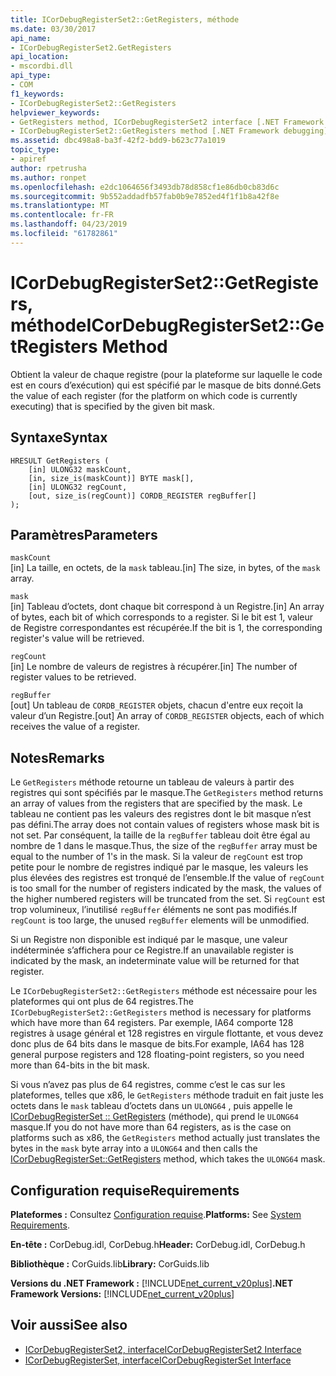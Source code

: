 ```yaml
---
title: ICorDebugRegisterSet2::GetRegisters, méthode
ms.date: 03/30/2017
api_name:
- ICorDebugRegisterSet2.GetRegisters
api_location:
- mscordbi.dll
api_type:
- COM
f1_keywords:
- ICorDebugRegisterSet2::GetRegisters
helpviewer_keywords:
- GetRegisters method, ICorDebugRegisterSet2 interface [.NET Framework debugging]
- ICorDebugRegisterSet2::GetRegisters method [.NET Framework debugging]
ms.assetid: dbc498a8-ba3f-42f2-bdd9-b623c77a1019
topic_type:
- apiref
author: rpetrusha
ms.author: ronpet
ms.openlocfilehash: e2dc1064656f3493db78d858cf1e86db0cb83d6c
ms.sourcegitcommit: 9b552addadfb57fab0b9e7852ed4f1f1b8a42f8e
ms.translationtype: MT
ms.contentlocale: fr-FR
ms.lasthandoff: 04/23/2019
ms.locfileid: "61782861"
---
```

# <a name="icordebugregisterset2getregisters-method"></a><span data-ttu-id="8d463-102">ICorDebugRegisterSet2::GetRegisters, méthode</span><span class="sxs-lookup"><span data-stu-id="8d463-102">ICorDebugRegisterSet2::GetRegisters Method</span></span>
<span data-ttu-id="8d463-103">Obtient la valeur de chaque registre (pour la plateforme sur laquelle le code est en cours d’exécution) qui est spécifié par le masque de bits donné.</span><span class="sxs-lookup"><span data-stu-id="8d463-103">Gets the value of each register (for the platform on which code is currently executing) that is specified by the given bit mask.</span></span>  
  
## <a name="syntax"></a><span data-ttu-id="8d463-104">Syntaxe</span><span class="sxs-lookup"><span data-stu-id="8d463-104">Syntax</span></span>  
  
```  
HRESULT GetRegisters (  
    [in] ULONG32 maskCount,  
    [in, size_is(maskCount)] BYTE mask[],  
    [in] ULONG32 regCount,  
    [out, size_is(regCount)] CORDB_REGISTER regBuffer[]  
);  
```  
  
## <a name="parameters"></a><span data-ttu-id="8d463-105">Paramètres</span><span class="sxs-lookup"><span data-stu-id="8d463-105">Parameters</span></span>  
 `maskCount`  
 <span data-ttu-id="8d463-106">[in] La taille, en octets, de la `mask` tableau.</span><span class="sxs-lookup"><span data-stu-id="8d463-106">[in] The size, in bytes, of the `mask` array.</span></span>  
  
 `mask`  
 <span data-ttu-id="8d463-107">[in] Tableau d’octets, dont chaque bit correspond à un Registre.</span><span class="sxs-lookup"><span data-stu-id="8d463-107">[in] An array of bytes, each bit of which corresponds to a register.</span></span> <span data-ttu-id="8d463-108">Si le bit est 1, valeur de Registre correspondantes est récupérée.</span><span class="sxs-lookup"><span data-stu-id="8d463-108">If the bit is 1, the corresponding register's value will be retrieved.</span></span>  
  
 `regCount`  
 <span data-ttu-id="8d463-109">[in] Le nombre de valeurs de registres à récupérer.</span><span class="sxs-lookup"><span data-stu-id="8d463-109">[in] The number of register values to be retrieved.</span></span>  
  
 `regBuffer`  
 <span data-ttu-id="8d463-110">[out] Un tableau de `CORDB_REGISTER` objets, chacun d'entre eux reçoit la valeur d’un Registre.</span><span class="sxs-lookup"><span data-stu-id="8d463-110">[out] An array of `CORDB_REGISTER` objects, each of which receives the value of a register.</span></span>  
  
## <a name="remarks"></a><span data-ttu-id="8d463-111">Notes</span><span class="sxs-lookup"><span data-stu-id="8d463-111">Remarks</span></span>  
 <span data-ttu-id="8d463-112">Le `GetRegisters` méthode retourne un tableau de valeurs à partir des registres qui sont spécifiés par le masque.</span><span class="sxs-lookup"><span data-stu-id="8d463-112">The `GetRegisters` method returns an array of values from the registers that are specified by the mask.</span></span> <span data-ttu-id="8d463-113">Le tableau ne contient pas les valeurs des registres dont le bit masque n’est pas défini.</span><span class="sxs-lookup"><span data-stu-id="8d463-113">The array does not contain values of registers whose mask bit is not set.</span></span> <span data-ttu-id="8d463-114">Par conséquent, la taille de la `regBuffer` tableau doit être égal au nombre de 1 dans le masque.</span><span class="sxs-lookup"><span data-stu-id="8d463-114">Thus, the size of the `regBuffer` array must be equal to the number of 1's in the mask.</span></span> <span data-ttu-id="8d463-115">Si la valeur de `regCount` est trop petite pour le nombre de registres indiqué par le masque, les valeurs les plus élevées des registres est tronqué de l’ensemble.</span><span class="sxs-lookup"><span data-stu-id="8d463-115">If the value of `regCount` is too small for the number of registers indicated by the mask, the values of the higher numbered registers will be truncated from the set.</span></span> <span data-ttu-id="8d463-116">Si `regCount` est trop volumineux, l’inutilisé `regBuffer` éléments ne sont pas modifiés.</span><span class="sxs-lookup"><span data-stu-id="8d463-116">If `regCount` is too large, the unused `regBuffer` elements will be unmodified.</span></span>  
  
 <span data-ttu-id="8d463-117">Si un Registre non disponible est indiqué par le masque, une valeur indéterminée s’affichera pour ce Registre.</span><span class="sxs-lookup"><span data-stu-id="8d463-117">If an unavailable register is indicated by the mask, an indeterminate value will be returned for that register.</span></span>  
  
 <span data-ttu-id="8d463-118">Le `ICorDebugRegisterSet2::GetRegisters` méthode est nécessaire pour les plateformes qui ont plus de 64 registres.</span><span class="sxs-lookup"><span data-stu-id="8d463-118">The `ICorDebugRegisterSet2::GetRegisters` method is necessary for platforms which have more than 64 registers.</span></span> <span data-ttu-id="8d463-119">Par exemple, IA64 comporte 128 registres à usage général et 128 registres en virgule flottante, et vous devez donc plus de 64 bits dans le masque de bits.</span><span class="sxs-lookup"><span data-stu-id="8d463-119">For example, IA64 has 128 general purpose registers and 128 floating-point registers, so you need more than 64-bits in the bit mask.</span></span>  
  
 <span data-ttu-id="8d463-120">Si vous n’avez pas plus de 64 registres, comme c’est le cas sur les plateformes, telles que x86, le `GetRegisters` méthode traduit en fait juste les octets dans le `mask` tableau d’octets dans un `ULONG64` , puis appelle le [ICorDebugRegisterSet :: GetRegisters](../../../../docs/framework/unmanaged-api/debugging/icordebugregisterset-getregisters-method.md) (méthode), qui prend le `ULONG64` masque.</span><span class="sxs-lookup"><span data-stu-id="8d463-120">If you do not have more than 64 registers, as is the case on platforms such as x86, the `GetRegisters` method actually just translates the bytes in the `mask` byte array into a `ULONG64` and then calls the [ICorDebugRegisterSet::GetRegisters](../../../../docs/framework/unmanaged-api/debugging/icordebugregisterset-getregisters-method.md) method, which takes the `ULONG64` mask.</span></span>  
  
## <a name="requirements"></a><span data-ttu-id="8d463-121">Configuration requise</span><span class="sxs-lookup"><span data-stu-id="8d463-121">Requirements</span></span>  
 <span data-ttu-id="8d463-122">**Plateformes :** Consultez [Configuration requise](../../../../docs/framework/get-started/system-requirements.md).</span><span class="sxs-lookup"><span data-stu-id="8d463-122">**Platforms:** See [System Requirements](../../../../docs/framework/get-started/system-requirements.md).</span></span>  
  
 <span data-ttu-id="8d463-123">**En-tête :** CorDebug.idl, CorDebug.h</span><span class="sxs-lookup"><span data-stu-id="8d463-123">**Header:** CorDebug.idl, CorDebug.h</span></span>  
  
 <span data-ttu-id="8d463-124">**Bibliothèque :** CorGuids.lib</span><span class="sxs-lookup"><span data-stu-id="8d463-124">**Library:** CorGuids.lib</span></span>  
  
 <span data-ttu-id="8d463-125">**Versions du .NET Framework :** [!INCLUDE[net_current_v20plus](../../../../includes/net-current-v20plus-md.md)]</span><span class="sxs-lookup"><span data-stu-id="8d463-125">**.NET Framework Versions:** [!INCLUDE[net_current_v20plus](../../../../includes/net-current-v20plus-md.md)]</span></span>  
  
## <a name="see-also"></a><span data-ttu-id="8d463-126">Voir aussi</span><span class="sxs-lookup"><span data-stu-id="8d463-126">See also</span></span>

- [<span data-ttu-id="8d463-127">ICorDebugRegisterSet2, interface</span><span class="sxs-lookup"><span data-stu-id="8d463-127">ICorDebugRegisterSet2 Interface</span></span>](../../../../docs/framework/unmanaged-api/debugging/icordebugregisterset2-interface.md)
- [<span data-ttu-id="8d463-128">ICorDebugRegisterSet, interface</span><span class="sxs-lookup"><span data-stu-id="8d463-128">ICorDebugRegisterSet Interface</span></span>](../../../../docs/framework/unmanaged-api/debugging/icordebugregisterset-interface.md)
